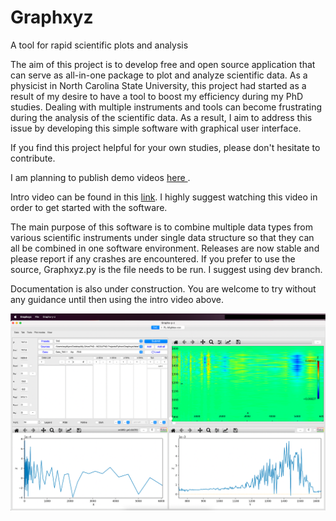 # Graphxyz
A tool for rapid scientific plots and analysis

The aim of this project is to develop free and open source application that can serve as all-in-one package to plot and analyze scientific data. As a physicist in North Carolina State University, this project had started as a result of my desire to have a tool to boost my efficiency during my PhD studies. Dealing with multiple instruments and tools can become frustrating during the analysis of the scientific data. As a result, I aim to address this issue by developing this simple software with graphical user interface.

If you find this project helpful for your own studies, please don't hesitate to contribute.

I am planning to publish demo videos <a href= 'https://www.youtube.com/channel/UCnIIN0N92-SQEIZNQeXrzJw'> here </a>.

Intro video can be found in this <a href='https://youtu.be/Q1QfCpT_8oc'> link<a/>. I highly suggest watching this video in order to get started with the software.
  
  The main purpose of this software is to combine multiple data types from various scientific instruments under single data structure so that they can all be combined in one software environment. Releases are now stable and please report if any crashes are encountered. If you prefer to use the source, Graphxyz.py is the file needs to be run. I suggest using dev branch.

Documentation is also under construction. You are welcome to try without any guidance until then using the intro video above.

![Scatter](screenshots/main.png)
